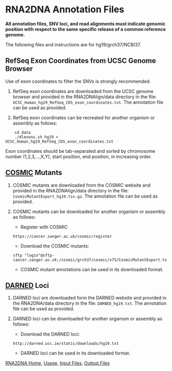 # RNA2DNA Annotation Files

**All annotation files, SNV loci, and read alignments must indicate
genomic position with respect to the same specific release of a common
reference genome.**

The following files and instructions are for hg19/grch37/NCBI37.

## RefSeq Exon Coordinates from UCSC Genome Browser

Use of exon coordinates to filter the SNVs is strongly recommended.

1. RefSeq exon coordinates are downloaded from the UCSC genome browser
and provided in the RNA2DNAlign/data directory in the file:
`UCSC_Human_hg19_RefSeq_CDS_exon_coordinates.txt`. The annotation
file can be used as provided.

2. RefSeq exon coordinates can be recreated for another organism or assembly as follows:

```
    cd data
    ./dlexons.sh hg19 > UCSC_Human_hg19_RefSeq_CDS_exon_coordinates.txt
```

   Exon coordinates should be tab-separated and sorted by chromosome number (1,2,3,...,X,Y), start position, end position, in increasing order. 

## [COSMIC](http://cancer.sanger.ac.uk/cosmic) Mutants

1. COSMIC mutants are downloaded from the COSMIC website and provided in the RNA2DNAlign/data directory in the file: `CosmicMutantExport_hg19.tsv.gz`.  The annotation
file can be used as provided.

2. COSMIC mutants can be downloaded for another organism or assembly as follows: 
    * Register with COSMIC
    ```
    https://cancer.sanger.ac.uk/cosmic/register
    ```
    * Download the COSMIC mutants:
    ```
    sftp "login"@sftp-cancer.sanger.ac.uk:/cosmic/grch37/cosmic/v75/CosmicMutantExport.tsv.gz
    ```
    * COSMIC mutant annotations can be used in its downloaded format. 

## [DARNED](http://darned.ucc.ie/) Loci

1. DARNED loci are downloaded form the DARNED website and provided in
the RNA2DNA/data directory in the file: `DARNED_hg19.txt`.  The
annotation file can be used as provided.

2. DARNED loci can be downloaded for another organism or assembly as follows: 
    * Download the DARNED loci:
    ```
    http://darned.ucc.ie/static/downloads/hg19.txt
    ```
    * DARNED loci can be used in its downloaded format.

[RNA2DNA Home](..), [Usage](Usage.md), [Input Files](InputFiles.md), [Output Files](OutputFiles.md)

